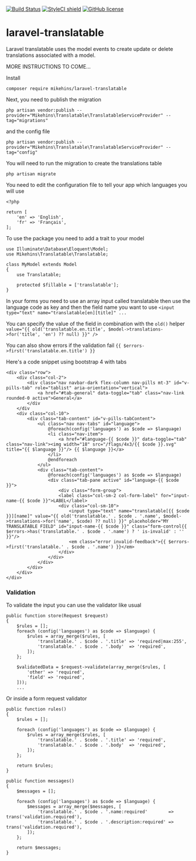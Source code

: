 [![Build Status](https://travis-ci.org/mikehins/laravel-translatable.svg?branch=master)](https://travis-ci.org/mikehins/laravel-translatable) [![StyleCI shield](https://github.styleci.io/repos/223970038/shield)](https://github.styleci.io/repos/223970038) [![GitHub license](https://img.shields.io/github/license/mikehins/laravel-translatable.svg)](https://github.com/mikehins/laravel-translatable/blob/master/LICENSE)

# laravel-translatable
Laravel translatable uses the model events to create update or delete translations associated with a model.

MORE INSTRUCTIONS TO COME...

Install

```composer require mikehins/laravel-translatable```

Next, you need to publish the migration

```php artisan vendor:publish --provider="Mikehins\Translatable\TranslatableServiceProvider" --tag="migrations"```

and the config file

```php artisan vendor:publish --provider="Mikehins\Translatable\TranslatableServiceProvider" --tag="config"```

You will need to run the migration to create the translations table

```php artisan migrate```

You need to edit the configuration file to tell your app which languages ​​you will use
```
<?php

return [
    'en' => 'English',
    'fr' => 'Français',
];
```

To use the package you need to add a trait to your model
```
use Illuminate\Database\Eloquent\Model;
use Mikehins\Translatable\Translatable;

class MyModel extends Model
{
	use Translatable;
		
	protected $fillable = ['translatable'];
}
```

In your forms you need to use an array input called translatable then use the language code as key and then the field name you want to use
```<input type="text" name="translatable[en][title]" ...```

You can specify the value of the field in combination with the ```old()``` helper
```value="{{ old('translatable.en.title', $model->translations->for('title', 'en') ?? null) }}" /> ```

You can also show errors if the validation fail
```{{ $errors->first('translatable.en.title') }}```

Here's a code snippet using bootstrap 4 with tabs
```
<div class="row">
    <div class="col-2">
        <div class="nav navbar-dark flex-column nav-pills mt-3" id="v-pills-tab" role="tablist" aria-orientation="vertical">
            <a href="#tab-general" data-toggle="tab" class="nav-link rounded-0 active">General</a>
        </div
    </div
    <div class="col-10">
        <div class="tab-content" id="v-pills-tabContent">
            <ul class="nav nav-tabs" id="language">
                @foreach(config('languages') as $code => $language)
                <li class="nav-item">
                    <a href="#language-{{ $code }}" data-toggle="tab" class="nav-link"><img width="18" src="/flags/4x3/{{ $code }}.svg" title="{{ $language }}"/> {{ $language }}</a>
                </li>
                @endforeach
            </ul>
            <div class="tab-content">
                @foreach(config('languages') as $code => $language)
                <div class="tab-pane active" id="language-{{ $code }}">
                    <div class="form-group">
                    <label class="col-sm-2 col-form-label" for="input-name-{{ $code }}">LABEL</label>
                    <div class="col-sm-10">
                        <input type="text" name="translatable[{{ $code }}][name]" value="{{ old('translatable.' . $code . '.name', $model->translations->for('name', $code) ?? null) }}" placeholder="MY TRANSLATABLE FIELD" id="input-name-{{ $code }}" class="form-control{{ $errors->has('translatable.' . $code . '.name') ? ' is-invalid' : '' }}"/>
                        <em class="error invalid-feedback">{{ $errors->first('translatable.' . $code . '.name') }}</em>
                    </div>
                </div>
            </div>
        </div>
    </div>
</div>
```

### Validation
To validate the input you can use the validator like usual
```
public function store(Request $request)
{
    $rules = [];
    foreach (config('languages') as $code => $language) {
        $rules = array_merge($rules, [
            'translatable.' . $code . '.title' => 'required|max:255',
            'translatable.' . $code . '.body'  => 'required',
        ]);
    };
    
    $validatedData = $request->validate(array_merge($rules, [
        'other' => 'required',
        'field' => 'required',
    ]));
    ...
```

Or inside a form request validator
```
public function rules()
{
    $rules = [];
    
    foreach (config('languages') as $code => $language) {
        $rules = array_merge($rules, [
            'translatable.' . $code . '.title' => 'required',
            'translatable.' . $code . '.body'  => 'required',
        ]);
    };
    
    return $rules;
}

public function messages()
{
    $messages = [];
    
    foreach (config('languages') as $code => $language) {
        $messages = array_merge($messages, [
            'translatable.' . $code . '.name:required'        => trans('validation.required'),
            'translatable.' . $code . '.description:required' => trans('validation.required'),
        ]);
    };
    
    return $messages;
}
```